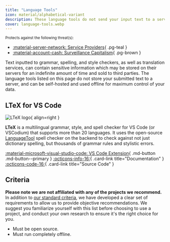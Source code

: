 ```yaml
---
title: "Language Tools"
icon: material/alphabetical-variant
description: These language tools do not send your input text to a server and can be used offline and self-hosted.
cover: language-tools.webp
---
```

<small>Protects against the following threat(s):</small>

- [:material-server-network: Service Providers](basics/common-threats.md#privacy-from-service-providers){ .pg-teal }
- [:material-account-cash: Surveillance Capitalism](basics/common-threats.md#surveillance-as-a-business-model){ .pg-brown }

Text inputted to grammar, spelling, and style checkers, as well as translation services, can contain sensitive information which may be stored on their servers for an indefinite amount of time and sold to third parties. The language tools listed on this page do not store your submitted text to a server, and can be self-hosted and used offline for maximum control of your data.

## LTeX for VS Code

<div class="admonition recommendation" markdown>

![LTeX logo](assets/img/language-tools/ltex-for-vscode.svg){ align=right }

**LTeX** is a multilingual grammar, style, and spell checker for VS Code (or VSCodium) that supports more than 20 languages. It uses the open-source [LanguageTool](https://languagetool.org) spell checker on the backend to check against not just dictionary spelling, but thousands of grammar rules and stylistic errors.

[:material-microsoft-visual-studio-code: VS Code Extension](https://languagetool.org){ .md-button .md-button--primary }
[:octicons-info-16:](https://valentjn.github.io/ltex/index.html){ .card-link title="Documentation" }
[:octicons-code-16:](https://github.com/valentjn/vscode-ltex){ .card-link title="Source Code" }

</div>

## Criteria

**Please note we are not affiliated with any of the projects we recommend.** In addition to [our standard criteria](about/criteria.md), we have developed a clear set of requirements to allow us to provide objective recommendations. We suggest you familiarize yourself with this list before choosing to use a project, and conduct your own research to ensure it's the right choice for you.

- Must be open source.
- Must run completely offline.
